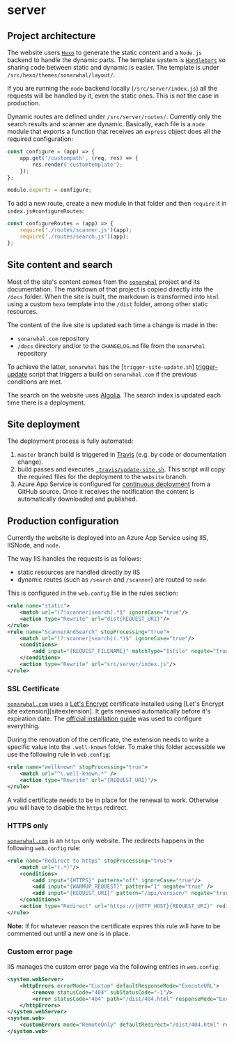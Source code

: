 # server

## Project architecture

The website users [`Hexo`][hexo] to generate the static content and a
`Node.js` backend to handle the dynamic parts. The template system is
[`Handlebars`][handlebars] so sharing code between static and dynamic
is easier. The template is under `/src/hexo/themes/sonarwhal/layout/`.

If you are running the `node` backend locally (`/src/server/index.js`)
all the requests will be handled by it, even the static ones. This is
not the case in production.

Dynamic routes are defined under `/src/server/routes/`. Currently only
the search results and scanner are dynamic. Basically, each file is a
`node` module that exports a function that receives an `express` object
does all the required configuration:

```js
const configure = (app) => {
    app.get('/custompath', (req, res) => {
        res.render('customtemplate');
    });
};

module.exports = configure;
```

To add a new route, create a new module in that folder and then
`require` it in `index.js#configureRoutes`:

```js
const configureRoutes = (app) => {
    require('./routes/scanner.js')(app);
    require('./routes/search.js')(app);
};
```

## Site content and search

Most of the site's content comes from the [`sonarwhal`][sonarwhal-repo] project and
its documentation. The markdown of that project is copied directly into
the `/docs` folder. When the site is built, the markdown is transformed
into `html` using a custom `hexo` template into the `/dist` folder,
among other static resources.

The content of the live site is updated each time a change is made in the:

* `sonarwhal.com` repository
* `/docs` directory and/or to the `CHANGELOG.md` file from the `sonarwhal`
  repository

To achieve the latter, `sonarwhal` has the [`trigger-site-update.sh`]
[trigger-update] script that triggers a build on `sonarwhal.com` if the
previous conditions are met.

The search on the website uses [Algolia][algolia]. The search index is
updated each time there is a deployment.

## Site deployment

The deployment process is fully automated:

1. `master` branch build is triggered in [Travis][travis] (e.g. by code
   or documentation change).
1. build passes and executes [`.travis/update-site.sh`][site-update].
   This script will copy the required files for the deployment to the
   `website` branch.
1. Azure App Service is configured for [continuous deployment][cd] from
   a GitHub source. Once it receives the notification the content is
   automatically downloaded and published.

## Production configuration

Currently the website is deployed into an Azure App Service using IIS,
IISNode, and `node`.

The way IIS handles the requests is as follows:

* static resources are handled directly by IIS
* dynamic routes (such as `/search` and `/scanner`) are routed to `node`

This is configured in the `web.config` file in the rules section:

```xml
<rule name="static">
    <match url="(?!scanner|search).*$" ignoreCase="true"/>
    <action type="Rewrite" url="dist{REQUEST_URI}"/>
</rule>
<rule name="ScannerAndSearch" stopProcessing="true">
    <match url="(?:scanner|search)(.*)$" ignoreCase="true"/>
    <conditions>
        <add input="{REQUEST_FILENAME}" matchType="IsFile" negate="True"/>
    </conditions>
    <action type="Rewrite" url="src/server/index.js"/>
</rule>
```

### SSL Certificate

[`sonarwhal.com`][sonarwhal] uses a [Let's Encrypt][letsencrypt]
certificate installed using [Let's Encrypt site extension][siteextension].
It gets renewed automatically before it's expiration date. The [official
installation guide][letsencrypt install] was used to configure everything.

During the renovation of the certificate, the extension needs to write
a specific value into the `.well-known` folder. To make this folder
accessible we use the following rule in `web.config`:

```xml
<rule name="wellknown" stopProcessing="true">
    <match url="^\.well-known.*" />
    <action type="Rewrite" url="{REQUEST_URI}"/>
</rule>
```

A valid certificate needs to be in place for the renewal to work.
Otherwise you will have to disable the `https` redirect.

### HTTPS only

[`sonarwhal.com`][sonarwhal] is an `https` only website. The redirects
happens in the following `web.config` rule:

```xml
<rule name="Redirect to https" stopProcessing="true">
    <match url="(.*)"/>
    <conditions>
        <add input="{HTTPS}" pattern="off" ignoreCase="true"/>
        <add input="{WARMUP_REQUEST}" pattern="1" negate="true" />
        <add input="{REQUEST_URI}" pattern="/api/version/" negate="true" />
    </conditions>
    <action type="Redirect" url="https://{HTTP_HOST}{REQUEST_URI}" redirectType="Permanent" appendQueryString="true"/>
</rule>
```

**Note:** If for whatever reason the certificate expires this rule will
have to be commented out until a new one is in place.

### Custom error page

IIS manages the custom error page via the following entries in `web.config`:

```xml
<system.webServer>
    <httpErrors errorMode="Custom" defaultResponseMode="ExecuteURL">
        <remove statusCode="404" subStatusCode="-1"/>
        <error statusCode="404" path="/dist/404.html" responseMode="ExecuteURL"/>
    </httpErrors>
</system.webServer>
<system.web>
    <customErrors mode="RemoteOnly" defaultRedirect="/dist/404.html" redirectMode="ResponseRewrite"/>
</system.web>
```

[algolia]: https://www.algolia.com
[cd]: https://docs.microsoft.com/en-us/azure/app-service/app-service-continuous-deployment
[handlebars]: https://handlebarsjs.com
[hexo]: https://hexo.io
[letsencrypt install]: https://github.com/sjkp/letsencrypt-siteextension/wiki/How-to-install
[letsencrypt]: https://letsencrypt.org
[site-update]: https://github.com/sonarwhal/sonarwhal.com/blob/272a59c150a6462d4047bdc63019c339fcfaead0/.travis/update-site.sh
[siteextenstion]: https://github.com/sjkp/letsencrypt-siteextension
[sonarwhal]: https://sonarwhal.com
[sonarwhal-repo]: https://github.com/sonarwhal/sonarwhal
[travis]: https://travis-ci.org/sonarwhal/sonarwhal.com
[trigger-update]: https://github.com/sonarwhal/sonarwhal/blob/0cfb1bb49c847eb4d5ed54691dbb88cb796694bf/.travis/trigger-site-update.sh
